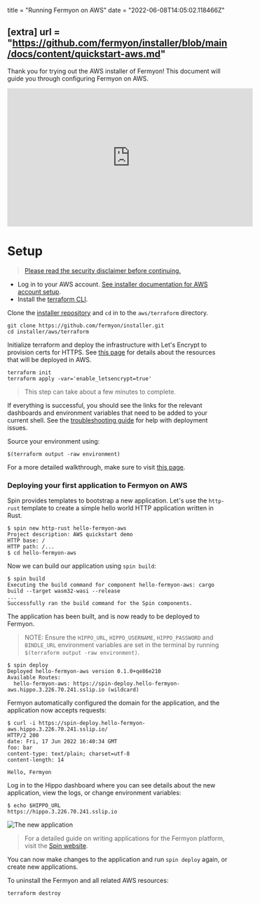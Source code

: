 title = "Running Fermyon on AWS"
date = "2022-06-08T14:05:02.118466Z"

[extra]
url = "https://github.com/fermyon/installer/blob/main/docs/content/quickstart-aws.md"
---

Thank you for trying out the AWS installer of Fermyon! This document will guide
you through configuring Fermyon on AWS.

<iframe width="560" height="315" src="https://www.youtube.com/embed/rrkF8A_Ww5A" title="YouTube video player" frameborder="0" allow="accelerometer; autoplay; clipboard-write; encrypted-media; gyroscope; picture-in-picture" allowfullscreen></iframe>

# Setup
> [Please read the security disclaimer before continuing.](https://github.com/fermyon/installer/tree/main/aws#security-disclaimer)

- Log in to your AWS account. [See installer documentation for AWS account setup](https://github.com/fermyon/installer/tree/main/aws#prerequisites).
- Install the [terraform CLI](https://learn.hashicorp.com/tutorials/terraform/install-cli#install-terraform).

Clone the [installer repository](https://github.com/fermyon/installer) and `cd` in to the `aws/terraform` directory.

```console
git clone https://github.com/fermyon/installer.git
cd installer/aws/terraform
```

Initialize terraform and deploy the infrastructure with Let's Encrypt to provision certs for HTTPS. See [this page](https://github.com/fermyon/installer/tree/main/aws/terraform/single-node#resources-deployed) for details about the resources that will be deployed in AWS.

```console
terraform init
terraform apply -var='enable_letsencrypt=true'
```

> This step can take about a few minutes to complete.

If everything is successful, you should see the links for the relevant dashboards and
environment variables that need to be added to your current shell. See the [troubleshooting guide](https://github.com/fermyon/installer/tree/main/aws#troubleshootingdebugging) for help with deployment issues.

Source your environment using:

```console
$(terraform output -raw environment)
```

For a more detailed walkthrough, make sure to visit [this page](https://github.com/fermyon/installer/tree/main/aws).

### Deploying your first application to Fermyon on AWS

Spin provides templates to bootstrap a new application. Let's use the `http-rust` template to create
a simple hello world HTTP application written in Rust.

```console
$ spin new http-rust hello-fermyon-aws
Project description: AWS quickstart demo
HTTP base: /
HTTP path: /...
$ cd hello-fermyon-aws
```

Now we can build our application using `spin build`:
```console
$ spin build
Executing the build command for component hello-fermyon-aws: cargo build --target wasm32-wasi --release
...
Successfully ran the build command for the Spin components.
```

The application has been built, and is now ready to be deployed to Fermyon.

> NOTE: Ensure the `HIPPO_URL`, `HIPPO_USERNAME`, `HIPPO_PASSWORD` and `BINDLE_URL` environment variables are set
in the terminal by running `$(terraform output -raw environment)`.

```console
$ spin deploy
Deployed hello-fermyon-aws version 0.1.0+qe86e210
Available Routes:
  hello-fermyon-aws: https://spin-deploy.hello-fermyon-aws.hippo.3.226.70.241.sslip.io (wildcard)
```

Fermyon automatically configured the domain for the application, and the application
now accepts requests:

```console
$ curl -i https://spin-deploy.hello-fermyon-aws.hippo.3.226.70.241.sslip.io/
HTTP/2 200
date: Fri, 17 Jun 2022 16:40:34 GMT
foo: bar
content-type: text/plain; charset=utf-8
content-length: 14

Hello, Fermyon
```

Log in to the Hippo dashboard where you can see details about the new application, view the logs, or change environment variables:

```console
$ echo $HIPPO_URL
https://hippo.3.226.70.241.sslip.io
```

![The new application](static/image/docs/hippo-app-aws.png)

> For a detailed guide on writing applications for the Fermyon platform, visit
> the [Spin website](https://developer.fermyon.com/spin).

You can now make changes to the application and run `spin deploy` again, or
create new applications.

To uninstall the Fermyon and all related AWS resources:
```console
terraform destroy
```
